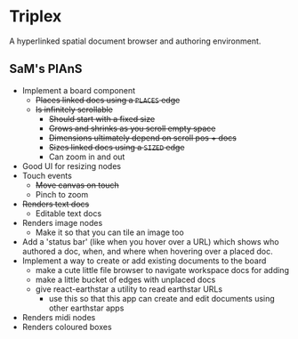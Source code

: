 # Triplex

A hyperlinked spatial document browser and authoring environment.

## SaM's PlAnS

- Implement a board component
  - ~~Places linked docs using a `PLACES` edge~~
  - ~~Is infinitely scrollable~~
    - ~~Should start with a fixed size~~
    - ~~Grows and shrinks as you scroll empty space~~
    - ~~Dimensions ultimately depend on scroll pos + docs~~
    - ~~Sizes linked docs using a `SIZED` edge~~
    - Can zoom in and out
- Good UI for resizing nodes
- Touch events
  - ~~Move canvas on touch~~
  - Pinch to zoom
- ~~Renders text docs~~
  - Editable text docs
- Renders image nodes
  - Make it so that you can tile an image too
- Add a 'status bar' (like when you hover over a URL) which shows who authored a doc, when, and where when hovering over a placed doc.
- Implement a way to create or add existing documents to the board
  - make a cute little file browser to navigate workspace docs for adding
  - make a little bucket of edges with unplaced docs
  - give react-earthstar a utility to read earthstar URLs
    - use this so that this app can create and edit documents using other earthstar apps
- Renders midi nodes
- Renders coloured boxes
